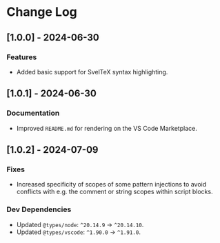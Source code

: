 # Change Log

## [1.0.0] - 2024-06-30

### Features

-   Added basic support for SvelTeX syntax highlighting.

## [1.0.1] - 2024-06-30

### Documentation

-   Improved `README.md` for rendering on the VS Code Marketplace.

## [1.0.2] - 2024-07-09

### Fixes

-   Increased specificity of scopes of some pattern injections to avoid
    conflicts with e.g. the comment or string scopes within script blocks.

### Dev Dependencies

-   Updated `@types/node`: `^20.14.9` → `^20.14.10`.
-   Updated `@types/vscode`: `^1.90.0` → `^1.91.0`.
